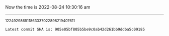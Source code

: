 Now the time is 2022-08-24 10:30:16 am

---

<small>122492986511863337022898219407611</small>

```txt
Latest commit SHA is: 905e05bf805b5be9c0ab42d261bb9ddba5c09185
```
